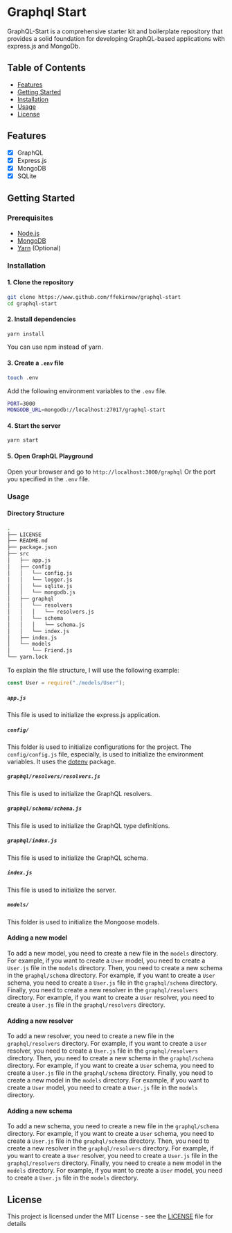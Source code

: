 # Graphql Start

GraphQL-Start is a comprehensive starter kit and boilerplate repository that provides a solid foundation for developing GraphQL-based applications with express.js and MongoDb.

## Table of Contents

- [Features](#features)
- [Getting Started](#getting-started)
- [Installation](#installation)
- [Usage](#usage)
- [License](#license)

## Features

- [x] GraphQL
- [x] Express.js
- [x] MongoDB
- [x] SQLite

## Getting Started

### Prerequisites

- [Node.js](https://nodejs.org/en/)
- [MongoDB](https://www.mongodb.com/)
- [Yarn](https://yarnpkg.com/en/) (Optional)

### Installation

#### 1. Clone the repository

```bash
git clone https://www.github.com/ffekirnew/graphql-start
cd graphql-start
```

#### 2. Install dependencies

```bash
yarn install
```

You can use npm instead of yarn.

#### 3. Create a `.env` file

```bash
touch .env
```

Add the following environment variables to the `.env` file.

```bash
PORT=3000
MONGODB_URL=mongodb://localhost:27017/graphql-start
```

#### 4. Start the server

```bash
yarn start
```

#### 5. Open GraphQL Playground

Open your browser and go to `http://localhost:3000/graphql` Or the port you specified in the `.env` file.

### Usage

#### Directory Structure

```sh
.
├── LICENSE
├── README.md
├── package.json
├── src
│   ├── app.js
│   ├── config
│   │   └── config.js
│   │   └── logger.js
│   │   └── sqlite.js
│   │   └── mongodb.js
│   ├── graphql
│   │   └── resolvers
│   │   │   └── resolvers.js
│   │   └── schema
│   │   │   └── schema.js
│   │   └── index.js
│   ├── index.js
│   └── models
│       └── Friend.js
└── yarn.lock
```

To explain the file structure, I will use the following example:

```js
const User = require("./models/User");
```

##### `app.js`

This file is used to initialize the express.js application.

##### `config/`

This folder is used to initialize configurations for the project. The `config/config.js` file, especially, is used to initialize the environment variables. It uses the [dotenv](https://www.npmjs.com/package/dotenv) package.

##### `graphql/resolvers/resolvers.js`

This file is used to initialize the GraphQL resolvers.

##### `graphql/schema/schema.js`

This file is used to initialize the GraphQL type definitions.

##### `graphql/index.js`

This file is used to initialize the GraphQL schema.

##### `index.js`

This file is used to initialize the server.

##### `models/`

This folder is used to initialize the Mongoose models.

#### Adding a new model

To add a new model, you need to create a new file in the `models` directory. For example, if you want to create a `User` model, you need to create a `User.js` file in the `models` directory. Then, you need to create a new schema in the `graphql/schema` directory. For example, if you want to create a `User` schema, you need to create a `User.js` file in the `graphql/schema` directory. Finally, you need to create a new resolver in the `graphql/resolvers` directory. For example, if you want to create a `User` resolver, you need to create a `User.js` file in the `graphql/resolvers` directory.

#### Adding a new resolver

To add a new resolver, you need to create a new file in the `graphql/resolvers` directory. For example, if you want to create a `User` resolver, you need to create a `User.js` file in the `graphql/resolvers` directory. Then, you need to create a new schema in the `graphql/schema` directory. For example, if you want to create a `User` schema, you need to create a `User.js` file in the `graphql/schema` directory. Finally, you need to create a new model in the `models` directory. For example, if you want to create a `User` model, you need to create a `User.js` file in the `models` directory.

#### Adding a new schema

To add a new schema, you need to create a new file in the `graphql/schema` directory. For example, if you want to create a `User` schema, you need to create a `User.js` file in the `graphql/schema` directory. Then, you need to create a new resolver in the `graphql/resolvers` directory. For example, if you want to create a `User` resolver, you need to create a `User.js` file in the `graphql/resolvers` directory. Finally, you need to create a new model in the `models` directory. For example, if you want to create a `User` model, you need to create a `User.js` file in the `models` directory.

## License

This project is licensed under the MIT License - see the [LICENSE](LICENSE) file for details
